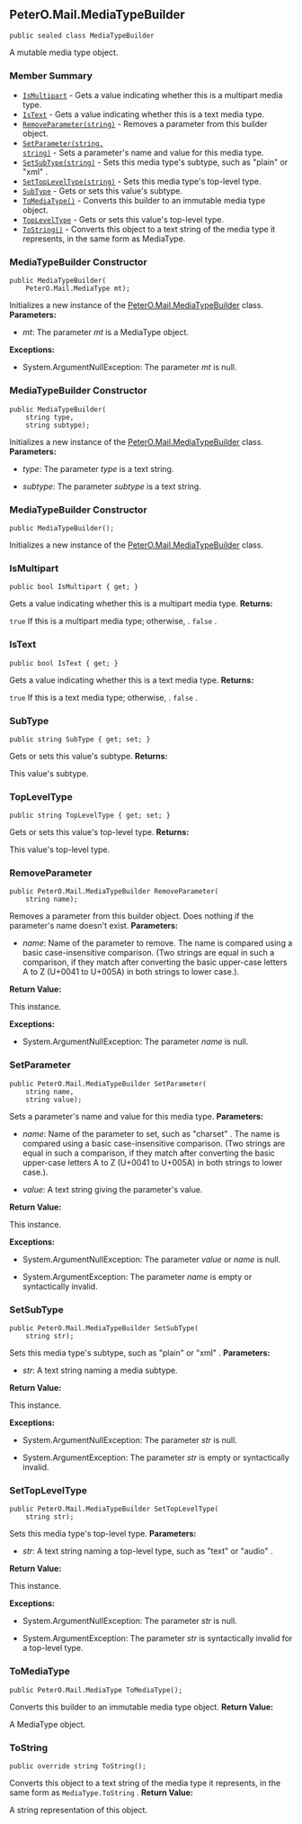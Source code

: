 ## PeterO.Mail.MediaTypeBuilder

    public sealed class MediaTypeBuilder

 A mutable media type object.

### Member Summary
* <code>[IsMultipart](#IsMultipart)</code> - Gets a value indicating whether this is a multipart media type.
* <code>[IsText](#IsText)</code> - Gets a value indicating whether this is a text media type.
* <code>[RemoveParameter(string)](#RemoveParameter_string)</code> - Removes a parameter from this builder object.
* <code>[SetParameter(string, string)](#SetParameter_string_string)</code> - Sets a parameter's name and value for this media type.
* <code>[SetSubType(string)](#SetSubType_string)</code> - Sets this media type's subtype, such as "plain" or "xml" .
* <code>[SetTopLevelType(string)](#SetTopLevelType_string)</code> - Sets this media type's top-level type.
* <code>[SubType](#SubType)</code> - Gets or sets this value's subtype.
* <code>[ToMediaType()](#ToMediaType)</code> - Converts this builder to an immutable media type object.
* <code>[TopLevelType](#TopLevelType)</code> - Gets or sets this value's top-level type.
* <code>[ToString()](#ToString)</code> - Converts this object to a text string of the media type it represents, in the same form as MediaType.

<a id="Void_ctor_MediaType"></a>
### MediaTypeBuilder Constructor

    public MediaTypeBuilder(
        PeterO.Mail.MediaType mt);

 Initializes a new instance of the [PeterO.Mail.MediaTypeBuilder](PeterO.Mail.MediaTypeBuilder.md) class.    <b>Parameters:</b>

 * <i>mt</i>: The parameter  <i>mt</i>
 is a MediaType object.

<b>Exceptions:</b>

 * System.ArgumentNullException:
The parameter  <i>mt</i>
 is null.

<a id="Void_ctor_String_String"></a>
### MediaTypeBuilder Constructor

    public MediaTypeBuilder(
        string type,
        string subtype);

 Initializes a new instance of the [PeterO.Mail.MediaTypeBuilder](PeterO.Mail.MediaTypeBuilder.md) class.    <b>Parameters:</b>

 * <i>type</i>: The parameter  <i>type</i>
 is a text string.

 * <i>subtype</i>: The parameter  <i>subtype</i>
 is a text string.

<a id="Void_ctor"></a>
### MediaTypeBuilder Constructor

    public MediaTypeBuilder();

 Initializes a new instance of the [PeterO.Mail.MediaTypeBuilder](PeterO.Mail.MediaTypeBuilder.md) class.  <a id="IsMultipart"></a>
### IsMultipart

    public bool IsMultipart { get; }

 Gets a value indicating whether this is a multipart media type.  <b>Returns:</b>

 `true`  If this is a multipart media type; otherwise, .  `false`  .

<a id="IsText"></a>
### IsText

    public bool IsText { get; }

 Gets a value indicating whether this is a text media type.  <b>Returns:</b>

 `true`  If this is a text media type; otherwise, .  `false`  .

<a id="SubType"></a>
### SubType

    public string SubType { get; set; }

 Gets or sets this value's subtype.  <b>Returns:</b>

This value's subtype.

<a id="TopLevelType"></a>
### TopLevelType

    public string TopLevelType { get; set; }

 Gets or sets this value's top-level type.  <b>Returns:</b>

This value's top-level type.

<a id="RemoveParameter_string"></a>
### RemoveParameter

    public PeterO.Mail.MediaTypeBuilder RemoveParameter(
        string name);

 Removes a parameter from this builder object. Does nothing if the parameter's name doesn't exist.  <b>Parameters:</b>

 * <i>name</i>: Name of the parameter to remove. The name is compared using a basic case-insensitive comparison. (Two strings are equal in such a comparison, if they match after converting the basic upper-case letters A to Z (U+0041 to U+005A) in both strings to lower case.).

<b>Return Value:</b>

This instance.

<b>Exceptions:</b>

 * System.ArgumentNullException:
The parameter  <i>name</i>
 is null.

<a id="SetParameter_string_string"></a>
### SetParameter

    public PeterO.Mail.MediaTypeBuilder SetParameter(
        string name,
        string value);

 Sets a parameter's name and value for this media type.  <b>Parameters:</b>

 * <i>name</i>: Name of the parameter to set, such as "charset" . The name is compared using a basic case-insensitive comparison. (Two strings are equal in such a comparison, if they match after converting the basic upper-case letters A to Z (U+0041 to U+005A) in both strings to lower case.).

 * <i>value</i>: A text string giving the parameter's value.

<b>Return Value:</b>

This instance.

<b>Exceptions:</b>

 * System.ArgumentNullException:
The parameter  <i>value</i>
 or  <i>name</i>
 is null.

 * System.ArgumentException:
The parameter  <i>name</i>
 is empty or syntactically invalid.

<a id="SetSubType_string"></a>
### SetSubType

    public PeterO.Mail.MediaTypeBuilder SetSubType(
        string str);

 Sets this media type's subtype, such as "plain" or "xml" .  <b>Parameters:</b>

 * <i>str</i>: A text string naming a media subtype.

<b>Return Value:</b>

This instance.

<b>Exceptions:</b>

 * System.ArgumentNullException:
The parameter  <i>str</i>
 is null.

 * System.ArgumentException:
The parameter  <i>str</i>
 is empty or syntactically invalid.

<a id="SetTopLevelType_string"></a>
### SetTopLevelType

    public PeterO.Mail.MediaTypeBuilder SetTopLevelType(
        string str);

 Sets this media type's top-level type.  <b>Parameters:</b>

 * <i>str</i>: A text string naming a top-level type, such as "text" or "audio" .

<b>Return Value:</b>

This instance.

<b>Exceptions:</b>

 * System.ArgumentNullException:
The parameter  <i>str</i>
 is null.

 * System.ArgumentException:
The parameter  <i>str</i>
 is syntactically invalid for a top-level type.

<a id="ToMediaType"></a>
### ToMediaType

    public PeterO.Mail.MediaType ToMediaType();

 Converts this builder to an immutable media type object.  <b>Return Value:</b>

A MediaType object.

<a id="ToString"></a>
### ToString

    public override string ToString();

 Converts this object to a text string of the media type it represents, in the same form as  `MediaType.ToString`  .  <b>Return Value:</b>

A string representation of this object.
